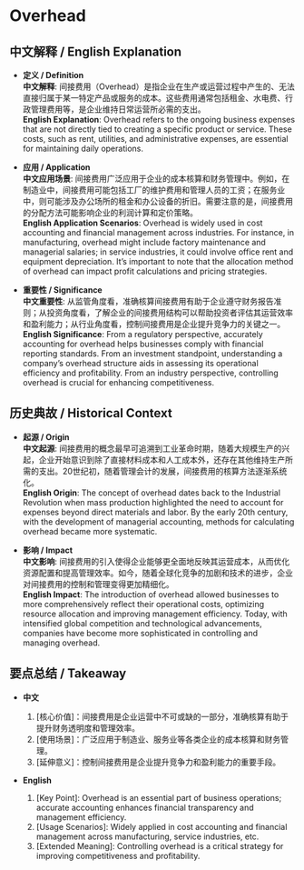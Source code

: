 # Overhead

## 中文解释 / English Explanation

* **定义 / Definition**  
  **中文解释**: 间接费用（Overhead）是指企业在生产或运营过程中产生的、无法直接归属于某一特定产品或服务的成本。这些费用通常包括租金、水电费、行政管理费用等，是企业维持日常运营所必需的支出。  
  **English Explanation**: Overhead refers to the ongoing business expenses that are not directly tied to creating a specific product or service. These costs, such as rent, utilities, and administrative expenses, are essential for maintaining daily operations.

* **应用 / Application**  
  **中文应用场景**: 间接费用广泛应用于企业的成本核算和财务管理中。例如，在制造业中，间接费用可能包括工厂的维护费用和管理人员的工资；在服务业中，则可能涉及办公场所的租金和办公设备的折旧。需要注意的是，间接费用的分配方法可能影响企业的利润计算和定价策略。  
  **English Application Scenarios**: Overhead is widely used in cost accounting and financial management across industries. For instance, in manufacturing, overhead might include factory maintenance and managerial salaries; in service industries, it could involve office rent and equipment depreciation. It’s important to note that the allocation method of overhead can impact profit calculations and pricing strategies.

* **重要性 / Significance**  
  **中文重要性**: 从监管角度看，准确核算间接费用有助于企业遵守财务报告准则；从投资角度看，了解企业的间接费用结构可以帮助投资者评估其运营效率和盈利能力；从行业角度看，控制间接费用是企业提升竞争力的关键之一。  
  **English Significance**: From a regulatory perspective, accurately accounting for overhead helps businesses comply with financial reporting standards. From an investment standpoint, understanding a company’s overhead structure aids in assessing its operational efficiency and profitability. From an industry perspective, controlling overhead is crucial for enhancing competitiveness.

## 历史典故 / Historical Context

* **起源 / Origin**  
  **中文起源**: 间接费用的概念最早可追溯到工业革命时期，随着大规模生产的兴起，企业开始意识到除了直接材料成本和人工成本外，还存在其他维持生产所需的支出。20世纪初，随着管理会计的发展，间接费用的核算方法逐渐系统化。  
  **English Origin**: The concept of overhead dates back to the Industrial Revolution when mass production highlighted the need to account for expenses beyond direct materials and labor. By the early 20th century, with the development of managerial accounting, methods for calculating overhead became more systematic.

* **影响 / Impact**  
  **中文影响**: 间接费用的引入使得企业能够更全面地反映其运营成本，从而优化资源配置和提高管理效率。如今，随着全球化竞争的加剧和技术的进步，企业对间接费用的控制和管理变得更加精细化。  
  **English Impact**: The introduction of overhead allowed businesses to more comprehensively reflect their operational costs, optimizing resource allocation and improving management efficiency. Today, with intensified global competition and technological advancements, companies have become more sophisticated in controlling and managing overhead.

## 要点总结 / Takeaway

* **中文**  
  1. [核心价值]：间接费用是企业运营中不可或缺的一部分，准确核算有助于提升财务透明度和管理效率。
  2. [使用场景]：广泛应用于制造业、服务业等各类企业的成本核算和财务管理。
  3. [延伸意义]：控制间接费用是企业提升竞争力和盈利能力的重要手段。

* **English**  
  1. [Key Point]: Overhead is an essential part of business operations; accurate accounting enhances financial transparency and management efficiency.
  2. [Usage Scenarios]: Widely applied in cost accounting and financial management across manufacturing, service industries, etc.
  3. [Extended Meaning]: Controlling overhead is a critical strategy for improving competitiveness and profitability.